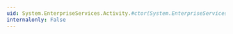 ```yaml
---
uid: System.EnterpriseServices.Activity.#ctor(System.EnterpriseServices.ServiceConfig)
internalonly: False
---
```

